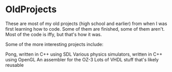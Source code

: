 OldProjects
===========

These are most of my old projects (high school and earlier) from when I was first learning how to code. Some of them are finished, some of them aren't. Most of the code is iffy, but that's how it was.

Some of the more interesting projects include:

Pong, written in C++ using SDL
Various physics simulators, written in C++ using OpenGL
An assembler for the OZ-3
Lots of VHDL stuff that's likely reusable
